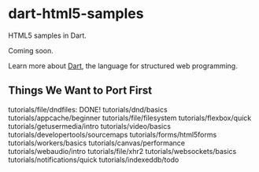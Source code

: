 dart-html5-samples
==================

HTML5 samples in Dart.

Coming soon.

Learn more about [Dart](http://www.dartlang.org),
the language for structured web programming.

Things We Want to Port First
----------------------------

tutorials/file/dndfiles: DONE!
tutorials/dnd/basics
tutorials/appcache/beginner
tutorials/file/filesystem
tutorials/flexbox/quick
tutorials/getusermedia/intro
tutorials/video/basics
tutorials/developertools/sourcemaps
tutorials/forms/html5forms
tutorials/workers/basics
tutorials/canvas/performance
tutorials/webaudio/intro
tutorials/file/xhr2
tutorials/websockets/basics
tutorials/notifications/quick
tutorials/indexeddb/todo
